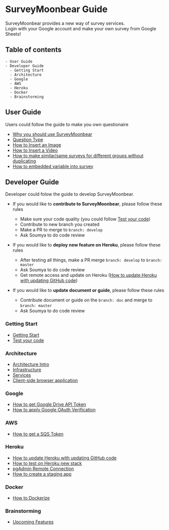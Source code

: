 # SurveyMoonbear Guide

SurveyMoonbear provides a new way of survey services.  
Login with your Google account and make your own survey from Google Sheets!

## Table of contents
```
- User Guide
- Developer Guide
  - Getting Start
  - Architecture
  - Google
  - AWS
  - Heroku
  - Docker
  - Brainstorming
```
## User Guide
Users could follow the guide to make you own questionaire
- [Why you should use SurveyMoonbear](user_guide/competitive_products.md)
- [Question Type](user_guide/question_type.md)
- [How to Insert an Image](user_guide/insert_image.md)
- [How to Insert a Video](user_guide/insert_video.md)
- [How to make similar/same surveys for different groups without duplicating](user_guide/survey_group.md)
- [How to embedded variable into survey](user_guide/embedded_variable.md)


## Developer Guide
Developer could folow the guide to develop SurveyMoonbear.
- If you would like to **contribute to SurveyMoonbear**, please follow these rules
  - Make sure your code quality (you could follow [Test your code](test_code.md))
  - Contribute to new branch you created
  - Make a PR to merge to `branch: develop`
  - Ask Soumya to do code review

- If you would like to **deploy new feature on Heroku**, please follow these rules
  - After testing all things, make a PR merge `branch: develop` to `branch: master`
  - Ask Soumya to do code review
  - Get remote access and update on Heroku 
    ([How to update Heroku with updating GitHub code](heroku/update_from_github.md))
  
- If you would like to **update document or guide**, please follow these rules
  - Contribute document or guide on the `branch: doc` and merge to `branch: master`
  - Ask Soumya to do code review

### Getting Start
- [Getting Start](getting_start.md)
- [Test your code](test_code.md)

### Architecture

* [Architecture Intro](architecture/architecture-intro.md)
* [Infrastructure](architecture/infrastructure.md)
* [Services](architecture/services.md)
* [Client-side browser application](architecture/client-side-browser-application.md)

### Google

* [How to get Google Drive API Token](google/google-drive-api.md)
* [How to apply Google OAuth Verification](google/applying-google-oauth-verification.md)

### AWS
* [How to get a SQS Token](aws/sqs.md)

### Heroku
* [How to update Heroku with updating GitHub code](heroku/update_from_github.md)
* [How to test on Heroku new stack](heroku/test-on-heroku-new-stack.md)
* [pgAdmin Remote Connection](heroku/pgAdmin-remote-connection.md)
* [How to create a staging app](heroku/staging_app.md)

### Docker
- [How to Dockerize](docker/docker_project.md)

### Brainstorming
- [Upcoming Features](brainstorming/upcoming_features.md)
